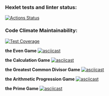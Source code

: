 ### Hexlet tests and linter status:
[![Actions Status](https://github.com/VildanJS/frontend-project-lvl1/workflows/hexlet-check/badge.svg)](https://github.com/VildanJS/frontend-project-lvl1/actions)

### Code Climate Maintainability:
[![Test Coverage](https://api.codeclimate.com/v1/badges/b635f0e6af4ca450ef57/test_coverage)](https://codeclimate.com/github/VildanJS/frontend-project-lvl1/test_coverage)

**the Even Game**
[![asciicast](https://asciinema.org/a/YbfDdVuZRM12qyhAieZ05Gsou.svg)](https://asciinema.org/a/YbfDdVuZRM12qyhAieZ05Gsou)

**the Calculation Game**
[![asciicast](https://asciinema.org/a/oyPYEQEZyDLD0DgpGERiEBPrP.svg)](https://asciinema.org/a/oyPYEQEZyDLD0DgpGERiEBPrP)

**the Greatest Common Divisor Game**
[![asciicast](https://asciinema.org/a/3eirwcA4ztQPVDKQ4NkbrNuED.svg)](https://asciinema.org/a/3eirwcA4ztQPVDKQ4NkbrNuED)

**the Arithmetic Progression Game**
[![asciicast](https://asciinema.org/a/Cumf50vrGz47cd2ESJ4DPXz3T.svg)](https://asciinema.org/a/Cumf50vrGz47cd2ESJ4DPXz3T)

**the Prime Game**
[![asciicast](https://asciinema.org/a/yjzEtc18wIlgyfnpvgGEK5NCK.svg)](https://asciinema.org/a/yjzEtc18wIlgyfnpvgGEK5NCK)
